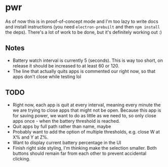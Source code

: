 # pwr

As of now this is in proof-of-concept mode and I'm too lazy to write docs and
install instructions (you need `electron-prebuilt` and then `npm install` the
deps). There's a lot of work to be done, but it's definitely working out :)

## Notes

* Battery watch interval is currently 5 (seconds). This is way too short, on
  release it should be increased to at least 60 or 120.
* The line that actually quits apps is commented our right now, so that apps
  don't close while testing lol

## TODO

* Right now, each app is quit at every interval, meaning every minute the
  we are trying to close apps that might not be open. Because this app is for
  saving power, we want to do as little as we need to, so only close apps once -
  when the battery threshold is reached.
* Quit apps by full path rather than name, maybe
* Probably want to add the option of multiple thresholds, e.g. close W at X% and
  Y at Z%.
* Want to display current battery percentage in the UI
* Finish right side styling, I'm thinking make the selection smaller. Both
  buttons should remain far from each other to prevent accidental clicking.
